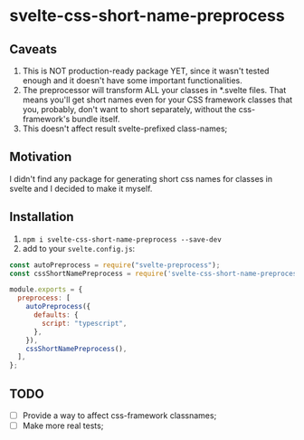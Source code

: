 # svelte-css-short-name-preprocess

## Caveats
1. This is NOT production-ready package YET, since it wasn't tested enough and it doesn't have some important functionalities.
2. The preprocessor will transform ALL your classes in *.svelte files. That means you'll get short names even for your CSS framework classes that you, probably, don't want to short separately, without the css-framework's bundle itself.
3. This doesn't affect result svelte-prefixed class-names;

## Motivation
I didn't find any package for generating short css names for classes in svelte and I decided to make it myself. 

## Installation
1. `npm i svelte-css-short-name-preprocess --save-dev`
2. add to your `svelte.config.js`:
```javascript
const autoPreprocess = require("svelte-preprocess");
const cssShortNamePreprocess = require('svelte-css-short-name-preprocess');

module.exports = {
  preprocess: [
    autoPreprocess({
      defaults: {
        script: "typescript",
      },
    }),
    cssShortNamePreprocess(),
  ],
};
```

## TODO
- [ ] Provide a way to affect css-framework classnames;
- [ ] Make more real tests;